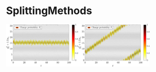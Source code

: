 # SplittingMethods

<p float="left">
  <img src="Figures/stat_solution.png" width="39%" /
  ><img src="Figures/mov_solution.png" width="39%" /> 
</p>
